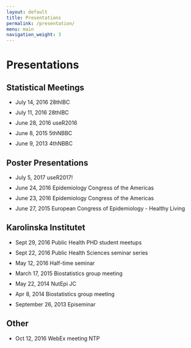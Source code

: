 ```yaml
---
layout: default
title: Presentations
permalink: /presentation/
menu: main
navigation_weight: 3
---
```


Presentations
========

## Statistical Meetings

<ul class="fa-ul">
  <li><a href="/downloads/presentation/28thIBC_poiwise.pdf" target="_blank"><i class="fa-li fa fa-file-text"></i></a> 
July 14, 2016 28thIBC
</li>
<div style="height:10px"></div>

  <li><a href="/downloads/presentation/28thIBC_measure.pdf" target="_blank"><i class="fa-li fa fa-file-text"></i></a> 
July 11, 2016 28thIBC
</li>
<div style="height:10px"></div>

  <li><a href="http://rpubs.com/alecri/dose-response_meta-analysis" target="_blank"><i class="fa-li fa fa-file-text"></i></a> 
<a href="https://channel9.msdn.com/Events/useR-international-R-User-conference/useR2016/Meta-Analysis-of-Epidemiological-Dose-Response-Studies-with-the-dosresmeta-R-package" target="_blank"><i class="fa fa-video-camera" aria-hidden="true"></i></a> June 28, 2016 useR2016 
</li>
<div style="height:10px"></div>

  <li><a href="/downloads/presentation/crippa5thNBBC.pdf" target="_blank"><i class="fa-li fa fa-file-text"></i></a> 
June 8, 2015 5thNBBC
</li>
<div style="height:10px"></div>

  <li><a href="/downloads/presentation/4thNBBCweb.pdf" target="_blank"><i class="fa-li fa fa-file-text"></i></a> 
June 9, 2013 4thNBBC
</li>
</ul>



## Poster Presentations

<ul class="fa-ul">
  <li><a href="/downloads/poster/useR2017!.pdf" target="_blank"><i class="fa-li fa fa-file-text"></i></a> 
July 5, 2017 useR2017!
</li>
<div style="height:10px"></div>

  <li><a href="/downloads/poster/A new measure of between-studies heterogeneity.pdf" target="_blank"><i class="fa-li fa fa-file-text"></i></a> 
June 24, 2016 Epidemiology Congress of the Americas
</li>
<div style="height:10px"></div>

  <li><a href="/downloads/poster/Point-wise averaging approach.pdf" target="_blank"><i class="fa-li fa fa-file-text"></i></a> 
June 23, 2016 Epidemiology Congress of the Americas
</li>
<div style="height:10px"></div>

  <li><a href="/downloads/poster/healthyliving2015Crippa.pdf" target="_blank"><i class="fa-li fa fa-file-text"></i></a> 
June 27, 2015 European Congress of Epidemiology - Healthy Living
</li>
</ul>



## Karolinska Institutet

<ul class="fa-ul">
<li><a href="http://rpubs.com/alecri/intro_shiny" target="_blank"><i class="fa-li fa fa-file-text"></i></a> 
Sept 29, 2016 Public Health PHD student meetups
</li>
<div style="height:10px"></div>

<li><a href="http://rpubs.com/alecri/dosresmeta_phs" target="_blank"><i class="fa-li fa fa-file-text"></i></a> 
Sept 22, 2016 Public Health Sciences seminar series
</li>
<div style="height:10px"></div>

  <li><a href="/downloads/presentation/half-time.pdf" target="_blank"><i class="fa-li fa fa-file-text"></i></a> 
May 12, 2016 Half-time seminar
</li>
<div style="height:10px"></div>

  <li><a href="http://rpubs.com/alecri/introReprRes" target="_blank"><i class="fa-li fa fa-file-text"></i></a> 
March 17, 2015 Biostatistics group meeting
</li>
<div style="height:10px"></div>

  <li><a href="http://rpubs.com/alecri/dosresmetaIntro" target="_blank"><i class="fa-li fa fa-file-text"></i></a> 
May 22, 2014 NutEpi JC
</li>
<div style="height:10px"></div>

  <li><a href="http://rpubs.com/alecri/dosresmetaContinuous" target="_blank"><i class="fa-li fa fa-file-text"></i></a> 
Apr 8, 2014 Biostatistics group meeting
</li>
<div style="height:10px"></div>

  <li><a href="/downloads/presentation/Episeminar.pdf" target="_blank"><i class="fa-li fa fa-file-text"></i></a> 
September 26, 2013 Episeminar
</li>
</ul>




## Other

<ul class="fa-ul">
<li><a href="http://rpubs.com/alecri/fluoride" target="_blank"><i class="fa-li fa fa-file-text"></i></a> 
Oct 12, 2016 WebEx meeting NTP
</li>
<div style="height:10px"></div>
</ul>